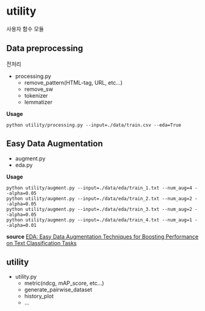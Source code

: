 # utility
사용자 함수 모듈

## Data preprocessing
전처리 
+ processing.py
  + remove_pattern(HTML-tag, URL, etc...)
  + remove_sw
  + tokenizer
  + lemmatizer

**Usage**
```
python utility/processing.py --input=./data/train.csv --eda=True
```

## Easy Data Augmentation

+ augment.py
+ eda.py

**Usage**
```
python utility/augment.py --input=./data/eda/train_1.txt --num_aug=4 --alpha=0.05 
python utility/augment.py --input=./data/eda/train_2.txt --num_aug=2 --alpha=0.05
python utility/augment.py --input=./data/eda/train_3.txt --num_aug=2 --alpha=0.05
python utility/augment.py --input=./data/eda/train_4.txt --num_aug=1 --alpha=0.01
```

**source**
[EDA: Easy Data Augmentation Techniques for Boosting Performance on Text Classification Tasks](https://github.com/jasonwei20/eda_nlp)

## utility
+ utility.py
  + metric(ndcg, mAP_score, etc...)
  + generate_pairwise_dataset
  + history_plot
  + ...




